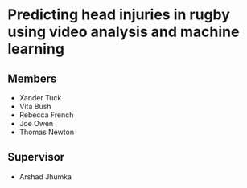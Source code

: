 # Predicting head injuries in rugby using video analysis and machine learning

## Members

* Xander Tuck
* Vita Bush
* Rebecca French
* Joe Owen
* Thomas Newton

## Supervisor

* Arshad Jhumka